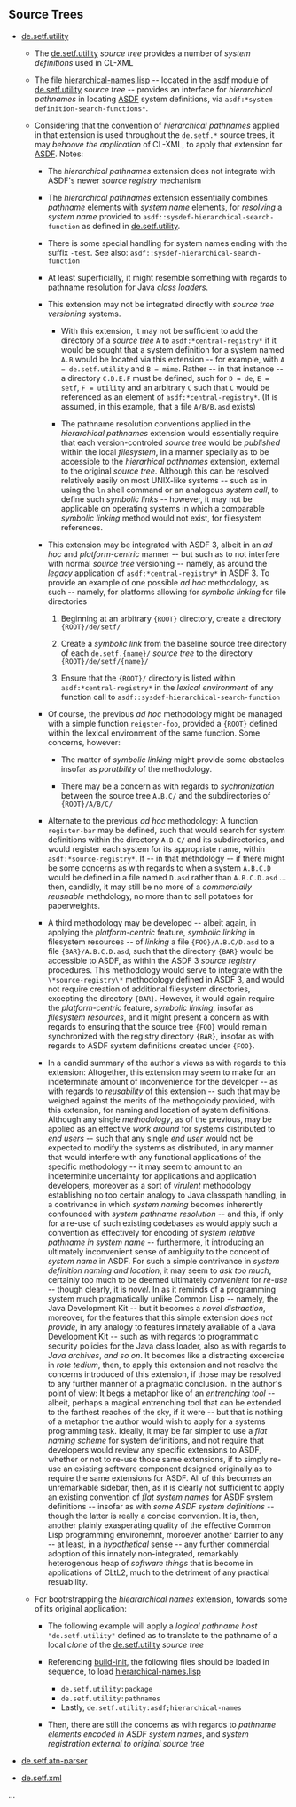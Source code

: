 
## Source Trees

*   [de.setf.utility][utility]

    *   The [de.setf.utility][utility] _source tree_ provides a number
        of _system definitions_ used in CL-XML
        
    *   The file [hierarchical-names.lisp][hiernames] -- located in the
        [asdf][util-asdf] module of [de.setf.utility][utility] _source
        tree_ -- provides an interface for _hierarchical pathnames_ in
        locating [ASDF][asdf] system
        definitions, via `asdf:*system-definition-search-functions*`.
        
    *   Considering that the convention of _hierarchical
        pathnames_ applied in that extension is used throughout the
        `de.setf.*` source trees, it may _behoove the application_ of
        CL-XML, to apply that extension for [ASDF][asdf]. Notes:
        
        * The _hierarchical pathnames_ extension does not integrate
          with ASDF's newer _source registry_ mechanism

        * The _hierarchical pathnames_ extension essentially combines
          _pathname_ elements with _system name_ elements, for
          _resolving_ a _system name_ provided to
          `asdf::sysdef-hierarchical-search-function` as defined in
          [de.setf.utility][utility].

        * There is some special handling for system names ending with
          the suffix `-test`. See also:
          `asdf::sysdef-hierarchical-search-function`

        * At least superficially, it might resemble something with
          regards to pathname resolution for Java _class loaders_.

        * This extension may not be integrated directly with
          _source tree versioning_ systems.

            * With this extension, it may not be sufficient to add the 
              directory of a _source tree_ `A` to
              `asdf:*central-registry*` if it would be sought that a
              system definition for a system named `A.B` would be 
              located via this extension -- for example, with `A =
              de.setf.utility` and `B = mime`. Rather -- in that
              instance -- a directory `C.D.E.F` must be defined, such
              for `D = de`, `E = setf`, `F = utility` and an arbitrary
              `C` such that `C` would be referenced as an element of
              `asdf:*central-registry*`. (It is assumed, in this
              example, that a file `A/B/B.asd` exists)

            * The pathname resolution conventions applied in the
              _hierarchical pathnames_ extension would essentially
              require that each version-controled _source tree_ would
              be _published_ within the local _filesystem_, in a
              manner specially as to be accessible to the _hierarhical
              pathnames_ extension, external to the original _source
              tree_. Although this can be resolved relatively easily
              on most UNIX-like systems -- such as in using the `ln`
              shell command or an analogous _system call_, to define
              such _symbolic links_ -- however, it may not be
              applicable on operating systems in which a comparable
              _symbolic linking_ method would not exist, for
              filesystem references.

        * This extension may be integrated with ASDF 3, albeit in an
          _ad hoc_ and _platform-centric_ manner -- but such as to not
          interfere with normal _source tree_ versioning -- namely, as 
          around the _legacy_ application of `asdf:*central-registry*`
          in ASDF 3. To provide an example of one possible _ad hoc_
          methodology, as such -- namely, for platforms allowing for
          _symbolic linking_ for file directories
          
            1. Beginning at an arbitrary `{ROOT}` directory, create a
               directory `{ROOT}/de/setf/`
               
            2. Create a _symbolic link_ from the baseline source tree
               directory of each `de.setf.{name}/`  _source tree_ to
               the directory `{ROOT}/de/setf/{name}/` 
               
            3. Ensure that the `{ROOT}/` directory is listed within
               `asdf:*central-registry*` in the _lexical environment_
               of any function call to
               `asdf::sysdef-hierarchical-search-function`
               
        * Of course, the previous _ad hoc_ methodology might be
          managed with a simple function `reigster-foo`,
          provided a `{ROOT}` defined within the lexical environment
          of the same function. Some concerns, however:
          
            * The matter of _symbolic linking_ might provide some
              obstacles insofar as _poratbility_ of the methodology.

            * There may be a concern as with regards to
              _sychronization_ between the source tree `A.B.C/` and
              the subdirectories of `{ROOT}/A/B/C/`

        * Alternate to the previous _ad hoc_ methodology: A function
          `register-bar` may be defined, such that would search for
          system definitions within the directory `A.B.C/` and its
          subdirectories, and would register each system for its
          appropriate name, within `asdf:*source-registry*`. If -- in
          that methdology -- if there might be some concerns as with
          regards to when a system `A.B.C.D` would be defined in a
          file named `D.asd` rather than `A.B.C.D.asd` ... then,
          candidly, it may still be no more of a _commercially
          reusnable_ methdology, no more than to sell potatoes for
          paperweights.

        * A third methodology may be developed -- albeit again, in
          applying the _platform-centric_ feature, _symbolic linking_
          in filesystem resources -- of _linking_ a file
          `{FOO}/A.B.C/D.asd` to a file `{BAR}/A.B.C.D.asd`, such that
          the directory `{BAR}` would be accessible to ASDF, as within
           the ASDF 3 _source registry_ procedures. This methodology
           would serve to integrate with the `\*source-registry\*`
           methodology defined in ASDF 3, and would not require
           creation of additional filesystem directories, excepting
           the directory `{BAR}`. However, it would again require the
           _platform-centric_ feature, _symbolic linking_, insofar
           as _filesystem resources_, and it might present a concern
           as with regards to ensuring that the source tree `{FOO}`
           would remain synchronized with the registry directory
           `{BAR}`, insofar as with regards to ASDF system definitions
           created under `{FOO}`.

        * In a candid summary of the author's views as with regards
          to this extension: Altogether, this extension may seem to
          make for an indeterminate amount of inconvenience for the
          developer -- as with regards to  _reusability_ of this
          extension -- such that may be weighed against the merits of
          the methogolody provided, with this extension, for naming
          and location of system definitions. Although any single
          _methodology_, as of the previous, may be applied as an
          effective _work around_ for systems distributed to _end
          users_  -- such that any single _end user_ would not be
          expected to modify the systems as distributed, in any manner
          that would interfere with any functional applications of the
          specific methodology -- it may seem to amount to an
          indeterminite uncertainty for applications and application
          developers, moreover as a sort of _virulent_ methodology
          establishing no too certain analogy to Java classpath
          handling, in a contrivance in which _system naming_ becomes
          inherently confounded with _system pathname resolution_ --
          and this, if only for a re-use of such existing codebases as
          would apply such a convention as effectively for encoding of
          _system relative pathname in system name_ -- furthermore, it
          introducing an ultimately inconvenient sense of ambiguity to
          the concept of _system name_ in ASDF. For such a simple 
          contrivance in _system definition naming and location_, it
          may seem to _ask too much_, certainly too much to be
          deemed ultimately _convenient_ for _re-use_ -- though
          clearly, it is _novel_. In as it reminds of a programming
          system much pragmatically unlike Common Lisp -- namely, the
          Java Development Kit -- but it becomes a _novel
          distraction_, moreover, for the features that this simple
          extension _does not provide_, in any analogy to features
          innately available of a Java Development Kit -- such as with
          regards to  programmatic security  policies for the Java
          class loader, also as with regards  to _Java archives_, _and
          so on_. It becomes like a distracting excercise in _rote
          tedium_, then, to apply this extension and not resolve the
          concerns introduced of this extension, if those may be
          resolved to any further manner of a pragmatic conclusion. In
          the author's point of view: It begs a metaphor like of an
          _entrenching tool_ -- albeit, perhaps a magical entrenching
          tool that can be extended to the farthest reaches of the
          sky, if it were -- but that is nothing of a metaphor the
          author would wish to apply for a 
          systems programming task. Ideally, it may be far simpler
          to use a _flat naming scheme_ for system definitions, and
          not require  that developers would review any specific
          extensions to ASDF, whether or not to re-use those same
          extensions, if to simply re-use an existing software
          component designed originally as to require the same
          extensions for ASDF. All of this becomes an unremarkable
          sidebar, then, as it is clearly not sufficient to apply an
          existing convention of _flat system names_ for ASDF system 
          definitions -- insofar as with _some ASDF system
          definitions_ -- though the latter is really a concise
          convention. It is, then, another plainly exasperating
          quality of the effective Common Lisp programming
          environemnt, moroever another barrier to any -- at least, in
          a _hypothetical_ sense -- any further commercial adoption of
          this innately non-integrated, remarkably heterogenous heap
          of _software things_ that is become in applications of
          CLtL2, much to the detriment of any practical resuability.

    *   For bootrstrapping the _hieararchical names_ extension,
        towards some of its original application:

        * The following example will apply a _logical pathname host_
          `"de.setf.utility"` defined as to translate to the pathname of 
          a local _clone_ of the [de.setf.utility][utility] *source
          tree*
        
        *   Referencing [build-init][build-init],
            the following files should be loaded in sequence, to
            load [hierarchical-names.lisp][hiernames]

            * `de.setf.utility:package`
            * `de.setf.utility:pathnames`
            * Lastly, `de.setf.utility:asdf;hierarchical-names`
            
        * Then, there are still the concerns as with regards to
          _pathname elements encoded in ASDF system names_, and
          _system registration external to original source tree_
    
*   [de.setf.atn-parser][atn-parser]

*   [de.setf.xml][cl-xml]

...

[utility]: https://github.com/lisp/de.setf.utility
[hiernames]: https://github.com/lisp/de.setf.utility/blob/master/asdf/hierarchical-names.lisp
[util-asdf]: https://github.com/lisp/de.setf.utility/tree/master/asdf
[asdf]: http://common-lisp.net/project/asdf/
[build-init]: https://github.com/lisp/de.setf.utility/blob/master/build-init.lisp
[atn-parser]: https://github.com/lisp/de.setf.atn-parser
[cl-xml]: http://de.setf.xml/
